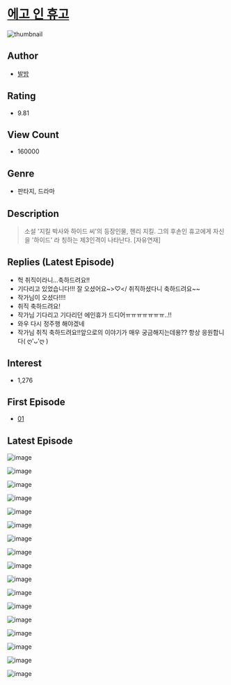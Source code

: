 # [에고 인 휴고](https://comic.naver.com/bestChallenge/list?titleId=752097)
![thumbnail](https://image-comic.pstatic.net/user_contents_data/challenge_comic/2021/02/15/313975/thumbnail_202x1647e4e4133_b598_4f6d_be9f_e6324f3b69f7_00001987.JPEG)

## Author
- [발밤](https://comic.naver.com/artistTitle?id=313975)

## Rating
- 9.81

## View Count
- 160000

## Genre
- 판타지, 드라마

## Description
> 소설 '지킬 박사와 하이드 씨'의 등장인물, 헨리 지킬. 그의 후손인 휴고에게 자신을 '하이드' 라 칭하는 제3인격이 나타난다. [자유연재]

## Replies (Latest Episode)
- 헉 취직이라니...축하드려요!!
- 기다리고 있었습니다!!! 잘 오셨어요~>♡</ 취직하셨다니 축하드려요~~
- 작가님이 오셨다!!!!
- 취직 축하드려요!
- 작가님 기다리고 기다리던 에인휴가 드디어ㅠㅠㅠㅠㅠㅠㅠ..!!
- 와우 다시 정주행 해야겠네
- 작가님 취직 축하드려요!!앞으로의 이야기가 매우 궁금해지는데용?? 항상 응원합니다( ღ'ᴗ'ღ )

## Interest
- 1,276

## First Episode
- [01](https://comic.naver.com/bestChallenge/detail?titleId=752097&no=1)

## Latest Episode
![image](https://image-comic.pstatic.net/user_contents_data/challenge_comic/2022/08/19/313975/upload_4051323637682614834.jpeg)

![image](https://image-comic.pstatic.net/user_contents_data/challenge_comic/2022/08/19/313975/upload_3834028065184822581.jpeg)

![image](https://image-comic.pstatic.net/user_contents_data/challenge_comic/2022/08/19/313975/upload_3832674756121278053.jpeg)

![image](https://image-comic.pstatic.net/user_contents_data/challenge_comic/2022/08/19/313975/upload_7149290016524690276.jpeg)

![image](https://image-comic.pstatic.net/user_contents_data/challenge_comic/2022/08/19/313975/upload_7378362059306775097.jpeg)

![image](https://image-comic.pstatic.net/user_contents_data/challenge_comic/2022/08/19/313975/upload_3847869800678438201.jpeg)

![image](https://image-comic.pstatic.net/user_contents_data/challenge_comic/2022/08/19/313975/upload_3474861803030472033.jpeg)

![image](https://image-comic.pstatic.net/user_contents_data/challenge_comic/2022/08/19/313975/upload_7378639152678659121.jpeg)

![image](https://image-comic.pstatic.net/user_contents_data/challenge_comic/2022/08/19/313975/upload_3760846761739957860.jpeg)

![image](https://image-comic.pstatic.net/user_contents_data/challenge_comic/2022/08/19/313975/upload_3474863804451797301.jpeg)

![image](https://image-comic.pstatic.net/user_contents_data/challenge_comic/2022/08/19/313975/upload_3691040062049432376.jpeg)

![image](https://image-comic.pstatic.net/user_contents_data/challenge_comic/2022/08/19/313975/upload_3905854757522387814.jpeg)

![image](https://image-comic.pstatic.net/user_contents_data/challenge_comic/2022/08/19/313975/upload_7148400318327632947.jpeg)

![image](https://image-comic.pstatic.net/user_contents_data/challenge_comic/2022/08/19/313975/upload_3617573803735003697.jpeg)

![image](https://image-comic.pstatic.net/user_contents_data/challenge_comic/2022/08/19/313975/upload_4050252709045483317.jpeg)

![image](https://image-comic.pstatic.net/user_contents_data/challenge_comic/2022/08/19/313975/upload_3617575981364032309.jpeg)

![image](https://image-comic.pstatic.net/user_contents_data/challenge_comic/2022/08/19/313975/upload_4063431469122806371.jpeg)
